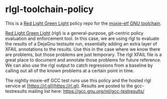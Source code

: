 # rlgl-toolchain-policy

This is a [Red Light Green
Light](https://github.com/atgreen/red-light-green-light) policy repo
for the [moxie-elf GNU
toolchain](http://moxielogic.org/blog/pages/toolchain.html).

[Red Light Green
Light](https://github.com/atgreen/red-light-green-light) (rlgl) is a
general-purpose, git-centric policy evaluation and enforcement tool.
In this case, we are using rlgl to evaluate the results of a DejaGnu
testsuite run, essentially adding an extra layer of XFAIL annotations
to the results.  Use this in the case where we know there are
problems, but those problems are just temporary.  The rlgl XFAIL file
is a great place to document and annotate those problems for future
reference.  We can also use the rlgl output to catch regressions from
a baseline by calling out all of the known problems at a certain point
in time.

The nightly moxie-elf GCC test runs use this policy and the hosted
rlgl service at [https://rl.gl](https://rl.gl). Results are posted to
the gcc-testresults mailing list here:
https://gcc.gnu.org/ml/gcc-testresults/






